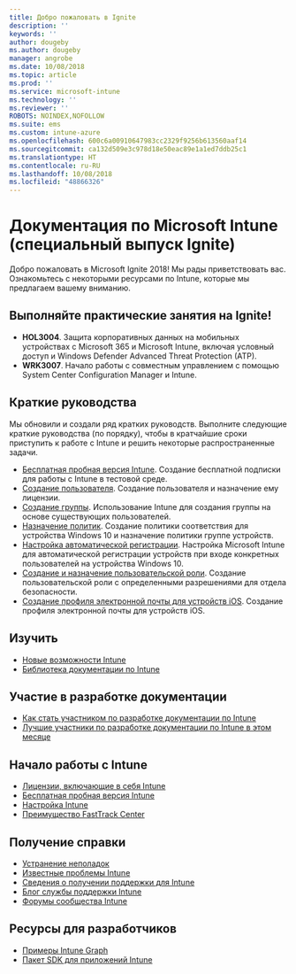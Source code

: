```yaml
---
title: Добро пожаловать в Ignite
description: ''
keywords: ''
author: dougeby
ms.author: dougeby
manager: angrobe
ms.date: 10/08/2018
ms.topic: article
ms.prod: ''
ms.service: microsoft-intune
ms.technology: ''
ms.reviewer: ''
ROBOTS: NOINDEX,NOFOLLOW
ms.suite: ems
ms.custom: intune-azure
ms.openlocfilehash: 600c6a00910647983cc2329f9256b613560aaf14
ms.sourcegitcommit: ca132d509e3c978d18e50eac89e1a1ed7ddb25c1
ms.translationtype: HT
ms.contentlocale: ru-RU
ms.lasthandoff: 10/08/2018
ms.locfileid: "48866326"
---
```

# <a name="microsoft-intune-documentation-40ignite-special-edition41"></a>Документация по Microsoft Intune (специальный выпуск Ignite)
Добро пожаловать в Microsoft Ignite 2018! Мы рады приветствовать вас. Ознакомьтесь с некоторыми ресурсами по Intune, которые мы предлагаем вашему вниманию.

## <a name="try-our-hands-on-labs-at-ignite"></a>Выполняйте практические занятия на Ignite!
- **HOL3004**. Защита корпоративных данных на мобильных устройствах с Microsoft 365 и Microsoft Intune, включая условный доступ и Windows Defender Advanced Threat Protection (ATP).
- **WRK3007**. Начало работы с совместным управлением с помощью System Center Configuration Manager и Intune.

## <a name="quickstarts"></a>Краткие руководства
Мы обновили и создали ряд кратких руководств. Выполните следующие краткие руководства (по порядку), чтобы в кратчайшие сроки приступить к работе с Intune и решить некоторые распространенные задачи.

- [Бесплатная пробная версия Intune](free-trial-sign-up.md). Создание бесплатной подписки для работы с Intune в тестовой среде.    
- [Создание пользователя](quickstart-create-user.md). Создание пользователя и назначение ему лицензии.
- [Создание группы](quickstart-create-group.md). Использование Intune для создания группы на основе существующих пользователей.
- [Назначение политик](get-started-policies.md). Создание политики соответствия для устройства Windows 10 и назначение политики группе устройств.
- [Настройка автоматической регистрации](quickstart-setup-auto-enrollment.md). Настройка Microsoft Intune для автоматической регистрации устройств при входе конкретных пользователей на устройства Windows 10.
- [Создание и назначение пользовательской роли](quickstart-create-custom-role.md). Создание пользовательской роли с определенными разрешениями для отдела безопасности. 
- [Создание профиля электронной почты для устройств iOS](quickstart-email-profile.md). Создание профиля электронной почты для устройств iOS.

## <a name="learn"></a>Изучить
- [Новые возможности Intune](whats-new.md)
- [Библиотека документации по Intune](https://docs.microsoft.com/intune/)

## <a name="contribute-to-docs"></a>Участие в разработке документации
- [Как стать участником по разработке документации по Intune](https://github.com/MicrosoftDocs/IntuneDocs/blob/master/README.md)  
- [Лучшие участники по разработке документации по Intune в этом месяце](https://github.com/MicrosoftDocs/IntuneDocs/graphs/contributors?from=2018-09-01&to=2018-11-30&type=c)  

## <a name="start-using-intune"></a>Начало работы с Intune
- [Лицензии, включающие в себя Intune](licenses.md)
- [Бесплатная пробная версия Intune](free-trial-sign-up.md)
- [Настройка Intune](setup-steps.md)
- [Преимущество FastTrack Center](https://docs.microsoft.com/enterprise-mobility-security/Solutions/enterprise-mobility-fasttrack-program)

## <a name="get-help"></a>Получение справки
- [Устранение неполадок](help-desk-operators.md)
- [Известные проблемы Intune](known-issues.md)
- [Сведения о получении поддержки для Intune](get-support.md)
- [Блог службы поддержки Intune](https://blogs.technet.microsoft.com/intunesupport/)
- [Форумы сообщества Intune](https://techcommunity.microsoft.com/t5/Enterprise-Mobility-Security/ct-p/EMS)

## <a name="developer-resources"></a>Ресурсы для разработчиков
- [Примеры Intune Graph](https://github.com/microsoftgraph/powershell-intune-samples)
- [Пакет SDK для приложений Intune](app-sdk-get-started.md)
